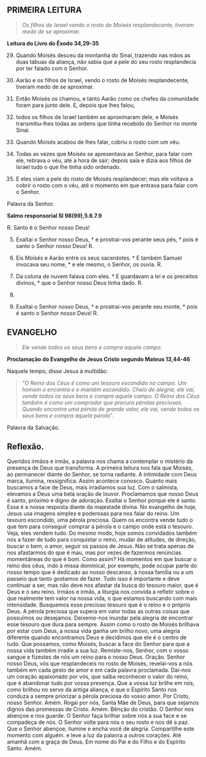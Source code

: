 ## PRIMEIRA LEITURA

>*Os filhos de Israel vendo o rosto de Moisés
resplandecente, tiveram medo de se aproximar.*

**Leitura do Livro do Êxodo 34,29-35**

29. Quando Moisés desceu da montanha do Sinai,
trazendo nas mãos as duas tábuas da aliança,
não sabia que a pele do seu rosto resplandecia
por ter falado com o Senhor.

30. Aarão e os filhos de Israel,
vendo o rosto de Moisés resplandecente,
tiveram medo de se aproximar.

31. Então Moisés os chamou,
e tanto Aarão como os chefes
da comunidade foram para junto dele.
E, depois que lhes falou,

32. todos os filhos de Israel também se aproximaram dele,
e Moisés transmitiu-lhes todas as ordens
que tinha recebido do Senhor no monte Sinai.

33. Quando Moisés acabou de lhes falar,
cobriu o rosto com um véu.

34. Todas as vezes que Moisés se apresentava ao Senhor,
para falar com ele,
retirava o véu, até a hora de sair;
depois saía e dizia aos filhos de Israel
tudo o que lhe tinha sido ordenado.

35. E eles viam a pele do rosto de Moisés resplandecer;
mas ele voltava a cobrir o rosto com o véu,
até o momento em que entrava para falar com o Senhor.

Palavra da Senhor.

**Salmo responsorial Sl 98(99),5.6.7.9**

R. Santo é o Senhor nosso Deus!

5. Exaltai o Senhor nosso Deus, †
e prostrai-vos perante seus pés, *
pois é santo o Senhor nosso Deus! R.   

6. Eis Moisés e Aarão entre os seus sacerdotes. †
E também Samuel invocava seu nome, *
e ele mesmo, o Senhor, os ouvia. R.   

7. Da coluna de nuvem falava com eles. †
E guardavam a lei e os preceitos divinos, *
que o Senhor nosso Deus tinha dado. R.   

8.

9. Exaltai o Senhor nosso Deus, †
e prostrai-vos perante seu monte, *
pois é santo o Senhor nosso Deus! R.

## EVANGELHO

>*Ele vende todos os seus bens e compra aquele campo.*

**Proclamação do Evangelho de Jesus Cristo segundo Mateus 13,44-46**

Naquele tempo, disse Jesus à multidão:

>*"O Reino dos Céus é como um tesouro escondido no campo.
Um homem o encontra e o mantém escondido.
Cheio de alegria, ele vai, vende todos os seus bens
e compra aquele campo.
O Reino dos Céus também é como um comprador
que procura pérolas preciosas.
Quando encontra uma pérola de grande valor,
ele vai, vende todos os seus bens
e compra aquela pérola".*

Palavra da Salvação.

## Reflexão.

Queridos irmãos e irmãs, a palavra nos
chama a contemplar o mistério da
presença de Deus que transforma.
A primeira leitura nos fala que Moisés,
ao permanecer diante do Senhor, se torna
radiante.
A intimidade com Deus marca, ilumina,
ressignifica.
Assim acontece conosco. Quanto mais
buscamos a face de Deus, mais irradiamos
sua luz. Com o salmista, elevamos a Deus
uma bela oração de louvor. Proclamamos
que nosso Deus é santo, próximo e digno
de adoração.
Exaltai o Senhor porque ele é santo.
Essa é a nossa resposta diante da
majestade divina.
No evangelho de hoje, Jesus usa imagens
simples e poderosas para nos falar do
reino. Um tesouro escondido, uma pérola
preciosa. Quem os encontra vende tudo o
que tem para conseguir comprar a pérola
e o campo onde está o tesouro.
Veja, eles vendem tudo. Do mesmo modo,
hoje somos convidados também nós a fazer
de tudo para conquistar o reino, mudar
de atitudes,
de direção, buscar o bem, o amor, seguir
os passos de Jesus. Não se trata apenas
de nos afastarmos do que é mau, mas por
vezes de fazermos renúncias momentâneas
do que é bom.
Como assim? Há momentos em que buscar o
reino dos céus, indo à missa dominical,
por exemplo, pode ocupar parte do nosso
tempo que é dedicado ao nosso descanso,
à nossa família ou a um passeio que
tanto gostamos de fazer. Tudo isso é
importante e deve continuar a ser, mas
não deve nos afastar da busca do tesouro
maior, que é Deus e o seu reino. Irmãos
e irmãs, a liturgia nos convida a
refletir sobre o que realmente tem valor
na nossa vida, o que estamos buscando
com mais intensidade.
Busquemos esse precioso tesouro que é o
reino e o próprio Deus. A pérola
preciosa que supera em valor todas as
outras coisas que possuímos ou
desejamos.
Deixemo-nos inundar pela alegria de
encontrar esse tesouro que dura para
sempre.
Assim como o rosto de Moisés brilhava
por estar com Deus, a nossa vida ganha
um brilho novo, uma alegria diferente
quando encontramos Deus e decidimos que
ele é o centro de tudo. Que possamos,
como Moisés, buscar a face do Senhor
para que a nossa vida também irradie a
sua luz.
Remiste-nos, Senhor, com o vosso sangue
e fizestes de nós um reino para o nosso
Deus.
Oração.
Senhor nosso Deus, vós que resplandeceis
no rosto de Moisés, revelai-vos a nós
também em cada gesto de amor e em cada
palavra proclamada.
Dai-nos um coração apaixonado por vós,
que saiba reconhecer o valor do reino,
que é abandonar tudo por vossa presença.
Que a vossa luz brilhe em nós, como
brilhou no servo da antiga aliança, e
que o Espírito Santo nos conduza a
sempre priorizar a pérola preciosa do
vosso amor. Por Cristo, nosso Senhor.
Amém.
Rogai por nós, Santa Mãe de Deus, para
que sejamos dignos das promessas de
Cristo. Amém.
Bênção do cristão.
O Senhor nos abençoe e nos guarde. O
Senhor faça brilhar sobre nós a sua face
e se compadeça de nós. O Senhor volte
para nós o seu rosto e nos dê a paz. Que
o Senhor abençoe, ilumine e encha você
de alegria. Compartilhe este momento com
alguém. e leve a luz da palavra a outros
corações. Até amanhã com a graça de
Deus.
Em nome
do Pai e do Filho
e do Espírito
Santo.
Amém.
